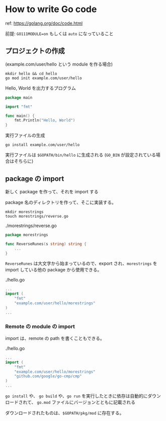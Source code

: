 # How to write Go code

ref: https://golang.org/doc/code.html

前提: `GO111MODULE=on` もしくは `auto` になっていること

## プロジェクトの作成
(example.com/user/hello という module を作る場合)

```shell
mkdir hello && cd hello
go mod init example.com/user/hello
```

Hello, World を出力するプログラム

```go
package main

import "fmt"

func main() {
    fmt.Println("Hello, World")
}
```

実行ファイルの生成

```shell
go install example.com/user/hello
```

実行ファイルは `$GOPATH/bin/hello` に生成される
(`GO_BIN` が設定されている場合はそちらに)


## package の import

新しく package を作って、それを import する

package 名のディレクトリを作って、そこに実装する。

```shell
mkdir morestrings
touch morestrings/reverse.go
```

./morestrings/reverse.go

```go
package morestrings

func ReverseRunes(s string) string {
    ...
}
```

`ReverseRunes` は大文字から始まっているので、export され、`morestrings` を import している他の package から使用できる。

./hello.go

```go
...
import (
    "fmt"
    "example.com/user/hello/morestrings"
)
...
```

### Remote の module の import

import は、remote の path を書くこともできる。

./hello.go

```go
...
import (
    "fmt"
    "example.com/user/hello/morestrings"
    "github.com/google/go-cmp/cmp"
)
...
```

`go install` や、 `go build` や、`go run` を実行したときに依存は自動的にダウンロードされて、 `go.mod` ファイルにバージョンとともに記載される

ダウンロードされたものは、`$GOPATH/pkg/mod` に存在する。
